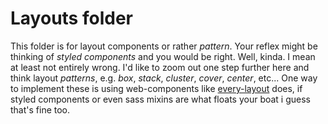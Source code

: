 # Layouts folder

This folder is for layout components or rather _pattern_. Your reflex might be thinking of _styled components_ and you would be right. Well, kinda. I mean at least not entirely wrong. I'd like to zoom out one step further here and think layout _patterns_, e.g. _box_, _stack_, _cluster_, _cover_, _center_, etc... One way to implement these is using web-components like [every-layout](https://every-layout.dev/) does, if styled components or even sass mixins are what floats your boat i guess that's fine too.
